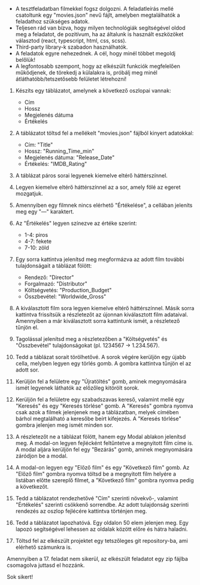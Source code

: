 - A tesztfeladatban filmekkel fogsz dolgozni. A feladatleírás mellé csatoltunk egy "movies.json" nevű fájlt, amelyben megtalálhatók a feladathoz szükséges adatok.
- Teljesen rád van bízva, hogy milyen technológiák segítségével oldod meg a feladatot, de pozitívum, ha az általunk is használt eszközöket választod (react, typescript, html, css, scss).
- Third-party library-k szabadon használhatók.
- A feladatok egyre nehezednek. A cél, hogy minél többet megoldj belőlük!
- A legfontosabb szempont, hogy az elkészült funkciók megfelelően működjenek, de törekedj a külalakra is, próbálj meg minél átláthatóbb/tetszetősebb felületet létrehozni!

01. Készíts egy táblázatot, amelynek a következő oszlopai vannak:
	- Cím
	- Hossz
	- Megjelenés dátuma
	- Értékelés

02. A táblázatot töltsd fel a mellékelt "movies.json" fájlból kinyert adatokkal:
	- Cím: "Title"
	- Hossz: "Running_Time_min"
	- Megjelenés dátuma: "Release_Date"
	- Értékelés: "IMDB_Rating"
	
03. A táblázat páros sorai legyenek kiemelve eltérő háttérszínnel.

04. Legyen kiemelve eltérő háttérszínnel az a sor, amely fölé az egeret mozgatjuk.

05. Amennyiben egy filmnek nincs elérhető "Értékelése", a cellában jeleníts meg egy "—" karaktert.

06. Az "Értékelés" legyen színezve az értéke szerint:
	- 1-4: piros
	- 4-7: fekete
	- 7-10: zöld

07. Egy sorra kattintva jelenítsd meg megformázva az adott film további tulajdonságait a táblázat fölött:
	- Rendező: "Director"
	- Forgalmazó: "Distributor"
	- Költségvetés: "Production_Budget"
	- Összbevétel: "Worldwide_Gross"
	
08. A kiválasztott film sora legyen kiemelve eltérő háttérszínnel.
Másik sorra kattintva frissítsük a részletezőt az újonnan kiválasztott film adataival.
Amennyiben a már kiválasztott sorra kattintunk ismét, a részletező tűnjön el.
	
09. Tagolással jelenítsd meg a részletezőben a "Költségvetés" és "Összbevétel" tulajdonságokat (pl. 1234567 -> 1.234.567).

10. Tedd a táblázat sorait törölhetővé. A sorok végére kerüljön egy újabb cella, melyben legyen egy törlés gomb. A gombra kattintva tűnjön el az adott sor.

11. Kerüljön fel a felületre egy "Újratöltés" gomb, aminek megnyomására ismét legyenek láthatók az előzőleg kitörölt sorok.

12. Kerüljön fel a felületre egy szabadszavas kereső, valamint mellé egy "Keresés" és egy "Keresés törlése" gomb.
A "Keresés" gombra nyomva csak azok a filmek jelenjenek meg a táblázatban, melyek címében bárhol megtalálható a keresőbe beírt kifejezés.
A "Keresés törlése" gombra jelenjen meg ismét minden sor.

13. A részletezőt ne a táblázat fölött, hanem egy Modal ablakon jelenítsd meg.
A modal-on legyen fejlécként feltűntetve a megnyitott film címe is.
A modal aljára kerüljön fel egy "Bezárás" gomb, aminek megnyomására záródjon be a modal.

14. A modal-on legyen egy "Előző film" és egy "Következő film" gomb. Az "Előző film" gombra nyomva töltsd be a megnyitott film helyére a listában előtte szereplő filmet, a "Következő film" gombra nyomva pedig a következőt.

15. Tedd a táblázatot rendezhetővé "Cím" szerinti növekvő-, valamint "Értékelés" szerinti csökkenő sorrendbe.
Az adott tulajdonság szerinti rendezés az oszlop fejlécére kattintva történjen meg.

16. Tedd a táblázatot lapozhatóvá. Egy oldalon 50 elem jelenjen meg. Egy lapozó segítségével lehessen az oldalak között előre és hátra haladni.

17. Töltsd fel az elkészült projektet egy tetszőleges git repository-ba, ami elérhető számunkra is.

Amennyiben a 17. feladat nem sikerül, az elkészült feladatot egy zip fájlba csomagolva juttasd el hozzánk.

Sok sikert!
